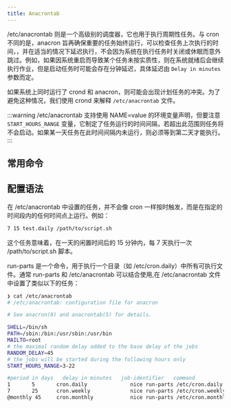 ```yaml
---
title: Anacrontab
---
```


/etc/anacrontab 则是一个高级别的调度器，它也用于执行周期性任务。与 cron 不同的是，anacron 旨再确保重要的任务始终运行，可以检查任务上次执行的时间，，并在适当的情况下延迟执行，不会因为系统在执行任务时关闭或休眠而意外跳过。例如，如果因系统重启而导致某个任务未按实质性，则在系统就绪后会继续执行作业，但是启动任务时可能会存在分钟延迟，具体延迟由 `Delay in minutes` 参数而定。

如果系统上同时运行了 crond 和 anacron，则可能会出现计划任务的冲突。为了避免这种情况，我们使用 crond 来解释 `/etc/anacrontab` 文件。

:::warning
/etc/anacrontab 支持使用 NAME=value 的环境变量声明，但要注意 `START_HOURS_RANGE` 变量，它制定了任务运行的时间间隔，若超出此范围则任务将不会启动。如果某一天任务在此时间间隔内未运行，则必须等到第二天才能执行。
:::
## 常用命令

## 配置语法

在 /etc/anacrontab 中设置的任务，并不会像 cron 一样按时触发，而是在指定的时间段内的任何时间点上运行。例如：
```bash
7 15 test.daily /path/to/script.sh
```
这个任务意味着，在一天的闲置时间后的 15 分钟内，每 7 天执行一次 /path/to/script.sh 脚本。

run-parts 是一个命令，用于执行一个目录（如 /etc/cron.daily）中所有可执行文件。通常 run-parts 和 /etc/anacrontab 可以结合使用,在 /etc/anacrontab 文件中设置了类似以下的任务：
```bash
❯ cat /etc/anacrontab
# /etc/anacrontab: configuration file for anacron

# See anacron(8) and anacrontab(5) for details.

SHELL=/bin/sh
PATH=/sbin:/bin:/usr/sbin:/usr/bin
MAILTO=root
# the maximal random delay added to the base delay of the jobs
RANDOM_DELAY=45
# the jobs will be started during the following hours only
START_HOURS_RANGE=3-22

#period in days   delay in minutes   job-identifier   command
1       5       cron.daily              nice run-parts /etc/cron.daily
7       25      cron.weekly             nice run-parts /etc/cron.weekly
@monthly 45     cron.monthly            nice run-parts /etc/cron.monthly
```
